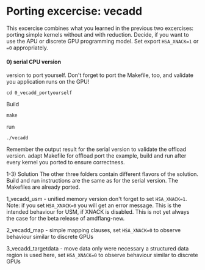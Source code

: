 # Porting excercise: vecadd

This excercise combines what you learned in the previous two excercises: porting simple kernels without and with reduction.
Decide, if you want to use the APU or discrete GPU programming model. Set export ```HSA_XNACK=1``` or ```=0``` appropriately.

#### 0) serial CPU version
version to port yourself. Don't forget to port the Makefile, too, and validate you application runs on the GPU!
```
cd 0_vecadd_portyourself
```
Build
```  
make
```
run
```
./vecadd
```
Remember the output result for the serial version to validate the offload version.
adapt Makefile for offload
port the example, build and run after every kernel you ported to ensure correctness.

1-3) Solution
The other three folders contain different flavors of the solution. Build and run instructions are the same as for the serial version. The Makefiles are already ported.

1_vecadd_usm  - unified memory version don't forget to set ```HSA_XNACK=1```. Note: if you set ```HSA_XNACK=0``` you will get an error message. This is the intended behaviour for USM, if XNACK is disabled. This is not yet always the case for the beta release of amdflang-new.

2_vecadd_map  - simple mapping clauses, set ```HSA_XNACK=0``` to observe behaviour similar to discrete GPUs

3_vecadd_targetdata - move data only were necessary a structured data region is used here, set ```HSA_XNACK=0``` to observe behaviour similar to discrete GPUs

